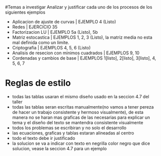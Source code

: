 #Temas a investigar
Analizar y justificar cada uno de los procesos de los siguientes ejemplos

- Aplicacion de ajuste de curvas | EJEMPLO 4 (Listo)
- Redes | EJERCICIO 35 
- Factorizacion LU | EJEMPLO 5a (Listo), 5b
- Matriz estocastica | EJEMPLOS 1, 2, 3 (Listo), la matriz media no esta mal definida como un limite.
- Criptografia | EJEMPLOS 4, 5, 6 (Listo)
- Analisis de resecion con minimos cuadrados | EJEMPLOS 9, 10
- Cordenadas y cambios de base | EJEMPLOS 1[listo], 2[listo], 3[listo], 4, 5, 6, 7

# Reglas de estilo
- todas las tablas usaran el mismo diseño usado en la seccion 4.7 del taller
- todas las tablas seran escritas manualmente(no vamos a tener pereza de hacer un trabajo consistente y hermoso visualmente), de esta manera no se haran mas graficas de las necesarias para explicar un tema y el diseño del texto se mantendra consistente visualmente
- todos los problemas se escribiran y no solo el desarrollo
- las ecuaciones, graficas y tablas estaran alineadas al centro
- todo el texto debe ir justificado
- la solucion se va a indicar con texto en negrilla color negro que dice solucion, vease la seccion 4.7 para un ejemplo
